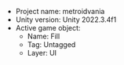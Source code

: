 <!-- UNITY CODE ASSIST INSTRUCTIONS START -->
- Project name: metroidvania
- Unity version: Unity 2022.3.4f1
- Active game object:
  - Name: Fill
  - Tag: Untagged
  - Layer: UI
<!-- UNITY CODE ASSIST INSTRUCTIONS END -->